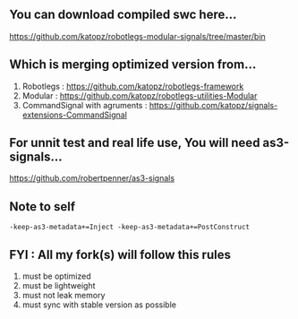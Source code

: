 You can download compiled swc here...
-------------------------------------
https://github.com/katopz/robotlegs-modular-signals/tree/master/bin

Which is merging optimized version from...
------------------------------------------
1. Robotlegs : https://github.com/katopz/robotlegs-framework
2. Modular : https://github.com/katopz/robotlegs-utilities-Modular
3. CommandSignal with agruments : https://github.com/katopz/signals-extensions-CommandSignal

For unnit test and real life use, You will need as3-signals...
--------------------------------------------------------------
https://github.com/robertpenner/as3-signals

Note to self
------------

    -keep-as3-metadata+=Inject -keep-as3-metadata+=PostConstruct


FYI : All my fork(s) will follow this rules
-------------------------------------------
1. must be optimized
2. must be lightweight
3. must not leak memory
4. must sync with stable version as possible